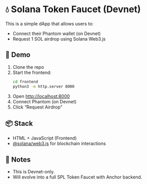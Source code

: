 # 💧 Solana Token Faucet (Devnet)

This is a simple dApp that allows users to:

- Connect their Phantom wallet (on Devnet)
- Request 1 SOL airdrop using Solana Web3.js

## 🚀 Demo

1. Clone the repo
2. Start the frontend:
   ```bash
   cd frontend
   python3 -m http.server 8000
   ```
3. Open [http://localhost:8000](http://localhost:8000)
4. Connect Phantom (on Devnet)
5. Click “Request Airdrop”

## 📦 Stack

- HTML + JavaScript (Frontend)
- [@solana/web3.js](https://solana-labs.github.io/solana-web3.js/) for blockchain interactions

## 📌 Notes

- This is Devnet-only.
- Will evolve into a full SPL Token Faucet with Anchor backend.
